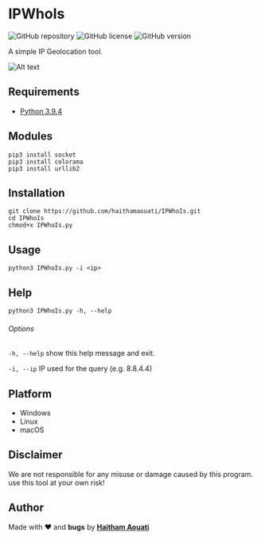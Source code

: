 # IPWhoIs

![GitHub repository](https://img.shields.io/badge/haithamaouati-IPWhoIs-blue?style=flat-square&logo=github)
![GitHub license](https://img.shields.io/github/license/haithamaouati/IPWhoIs?style=flat-square)
![GitHub version](https://img.shields.io/badge/version-1.0-yellow?style=flat-square)

A simple IP Geolocation tool.

![Alt text](https://raw.githubusercontent.com/haithamaouati/IPWhoIs/main/screenshot.PNG "Screenshot")

Requirements
----
* [Python 3.9.4](https://www.python.org)

Modules
----
    pip3 install socket
    pip3 install colorama
    pip3 install urllib2
    
Installation
----
    git clone https://github.com/haithamaouati/IPWhoIs.git
    cd IPWhoIs
    chmod+x IPWhoIs.py
    
Usage
----
    python3 IPWhoIs.py -i <ip>
    
Help
----
    python3 IPWhoIs.py -h, --help
    
###### Options
`-h, --help`
show this help message and exit.

`-i, --ip`
IP used for the query (e.g. 8.8.4.4)

Platform
----
* Windows
* Linux
* macOS

Disclaimer
----
We are not responsible for any misuse or damage caused by this program. use this tool at your own risk!

Author
----

Made with ❤️ and **bugs** by [**Haitham Aouati**](https://www.facebook.com/haithamaouati1/)
